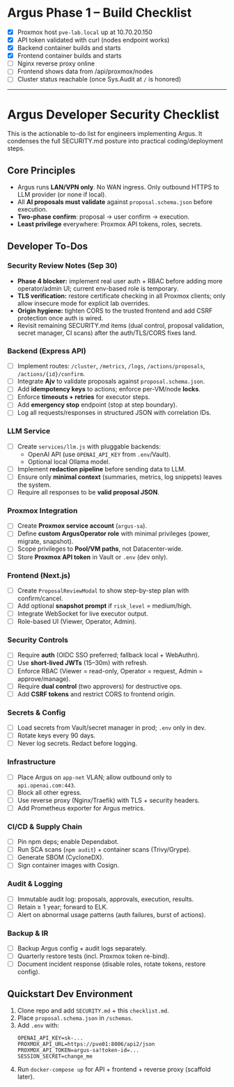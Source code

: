 # Argus Phase 1 – Build Checklist
- [x] Proxmox host `pve-lab.local` up at 10.70.20.150
- [x] API token validated with curl (nodes endpoint works)
- [x] Backend container builds and starts
- [x] Frontend container builds and starts
- [ ] Nginx reverse proxy online
- [ ] Frontend shows data from /api/proxmox/nodes
- [ ] Cluster status reachable (once Sys.Audit at `/` is honored)

---

# Argus Developer Security Checklist

This is the actionable to-do list for engineers implementing Argus. It condenses the full SECURITY.md posture into practical coding/deployment steps.

## Core Principles
- Argus runs **LAN/VPN only**. No WAN ingress. Only outbound HTTPS to LLM provider (or none if local).
- All **AI proposals must validate** against `proposal.schema.json` before execution.
- **Two-phase confirm**: proposal → user confirm → execution.
- **Least privilege** everywhere: Proxmox API tokens, roles, secrets.

## Developer To-Dos

### Security Review Notes (Sep 30)
- **Phase 4 blocker:** implement real user auth + RBAC before adding more operator/admin UI; current env-based role is temporary.
- **TLS verification:** restore certificate checking in all Proxmox clients; only allow insecure mode for explicit lab overrides.
- **Origin hygiene:** tighten CORS to the trusted frontend and add CSRF protection once auth is wired.
- Revisit remaining SECURITY.md items (dual control, proposal validation, secret manager, CI scans) after the auth/TLS/CORS fixes land.

### Backend (Express API)
- [ ] Implement routes: `/cluster`, `/metrics`, `/logs`, `/actions/proposals`, `/actions/{id}/confirm`.
- [ ] Integrate **Ajv** to validate proposals against `proposal.schema.json`.
- [ ] Add **idempotency keys** to actions; enforce per-VM/node **locks**.
- [ ] Enforce **timeouts + retries** for executor steps.
- [ ] Add **emergency stop** endpoint (stop at step boundary).
- [ ] Log all requests/responses in structured JSON with correlation IDs.

### LLM Service
- [ ] Create `services/llm.js` with pluggable backends:
  - OpenAI API (use `OPENAI_API_KEY` from `.env`/Vault).
  - Optional local Ollama model.
- [ ] Implement **redaction pipeline** before sending data to LLM.
- [ ] Ensure only **minimal context** (summaries, metrics, log snippets) leaves the system.
- [ ] Require all responses to be **valid proposal JSON**.

### Proxmox Integration
- [ ] Create **Proxmox service account** (`argus-sa`).
- [ ] Define **custom ArgusOperator role** with minimal privileges (power, migrate, snapshot).
- [ ] Scope privileges to **Pool/VM paths**, not Datacenter-wide.
- [ ] Store **Proxmox API token** in Vault or `.env` (dev only).

### Frontend (Next.js)
- [ ] Create `ProposalReviewModal` to show step-by-step plan with confirm/cancel.
- [ ] Add optional **snapshot prompt** if `risk_level` = medium/high.
- [ ] Integrate WebSocket for live executor output.
- [ ] Role-based UI (Viewer, Operator, Admin).

### Security Controls
- [ ] Require **auth** (OIDC SSO preferred; fallback local + WebAuthn).
- [ ] Use **short-lived JWTs** (15–30m) with refresh.
- [ ] Enforce RBAC (Viewer = read-only, Operator = request, Admin = approve/manage).
- [ ] Require **dual control** (two approvers) for destructive ops.
- [ ] Add **CSRF tokens** and restrict CORS to frontend origin.

### Secrets & Config
- [ ] Load secrets from Vault/secret manager in prod; `.env` only in dev.
- [ ] Rotate keys every 90 days.
- [ ] Never log secrets. Redact before logging.

### Infrastructure
- [ ] Place Argus on `app-net` VLAN; allow outbound only to `api.openai.com:443`.
- [ ] Block all other egress.
- [ ] Use reverse proxy (Nginx/Traefik) with TLS + security headers.
- [ ] Add Prometheus exporter for Argus metrics.

### CI/CD & Supply Chain
- [ ] Pin npm deps; enable Dependabot.
- [ ] Run SCA scans (`npm audit`) + container scans (Trivy/Grype).
- [ ] Generate SBOM (CycloneDX).
- [ ] Sign container images with Cosign.

### Audit & Logging
- [ ] Immutable audit log: proposals, approvals, execution, results.
- [ ] Retain ≥ 1 year; forward to ELK.
- [ ] Alert on abnormal usage patterns (auth failures, burst of actions).

### Backup & IR
- [ ] Backup Argus config + audit logs separately.
- [ ] Quarterly restore tests (incl. Proxmox token re-bind).
- [ ] Document incident response (disable roles, rotate tokens, restore config).

## Quickstart Dev Environment
1. Clone repo and add `SECURITY.md` + this `checklist.md`.
2. Place `proposal.schema.json` in `/schemas`.
3. Add `.env` with:
   ```
   OPENAI_API_KEY=sk-...
   PROXMOX_API_URL=https://pve01:8006/api2/json
   PROXMOX_API_TOKEN=argus-sa!token-id=...
   SESSION_SECRET=change_me
   ```
4. Run `docker-compose up` for API + frontend + reverse proxy (scaffold later).
